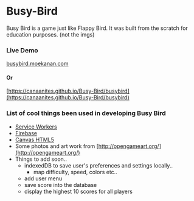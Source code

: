 # Busy-Bird
Busy Bird is a game just like Flappy Bird. It was built from the scratch for education purposes. (not the imgs)

### Live Demo
[busybird.moekanan.com](http://busybird.moekanan.com)
#### Or
[https://canaanites.github.io/Busy-Bird/busybird](https://canaanites.github.io/Busy-Bird/busybird)


### List of cool things been used in developing Busy Bird
* [Service Workers](https://developers.google.com/web/fundamentals/getting-started/primers/service-workers) 
* [Firebase](https://firebase.com)
* [Canvas HTML5](https://developer.mozilla.org/en-US/docs/Web/API/Canvas_API)
* Some photos and art work from [http://opengameart.org/](http://opengameart.org/)
* Things to add soon..
  - indexedDB to save user's preferences and settings locally..
    - map difficulty, speed, colors etc..
  - add user menu
  - save score into the database
  - display the highest 10 scores for all players
